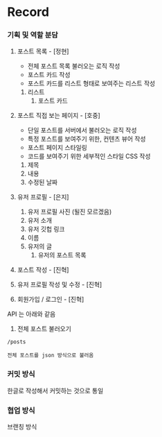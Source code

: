 # Record

### 기획 및 역할 분담

   1. 포스트 목록 - [정현]
      - 전체 포스트 목록 불러오는 로직 작성
      - 포스트 카드 작성
      - 포스트 카드를 리스트 형태로 보여주는 리스트 작성
      
      1. 리스트
         1. 포스트 카드
   2. 포스트 직접 보는 페이지 - [호중]
      - 단일 포스트를 서버에서 불러오는 로직 작성
      - 특정 포스트를 보여주기 위한, 컨텐츠 뷰어 작성
      - 포스트 페이지 스타일링
      - 코드를 보여주기 위한 세부적인 스타일 CSS 작성
   
      1. 제목
      2. 내용
      3. 수정된 날짜
   3. 유저 프로필 - [은지]
      1. 유저 프로필 사진 (될진 모르겠음)
      2. 유저 소개
      3. 유저 깃헙 링크
      4. 이름
      5. 유저의 글
         1. 유저의 포스트 목록
   4. 포스트 작성 - [진혁]
   5. 유저 프로필 작성 및 수정 - [진혁]
   6. 회원가입 / 로그인 - [진혁]

  API 는 아래와 같음
  
  1. 전체 포스트 불러오기
  
    /posts
    
    전체 포스트를 json 방식으로 불러옴

### 커밋 방식

한글로 작성해서 커밋하는 것으로 통일

### 협업 방식

브랜칭 방식
